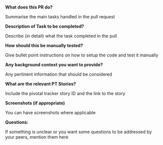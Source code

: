 **What does this PR do?**

Summarise the main tasks handled in the pull request

**Description of Task to be completed?**

Describe (in detail) what the task completed in the pull 

**How should this be manually tested?**

Give bullet point instructions on how to setup the code and test it manually

**Any background context you want to provide?**

Any pertinent information that should be considered

**What are the relevant PT Stories?**

Include the pivotal tracker story ID and the link to the story

**Screenshots (if appropriate)**

You can have screenshots where applicable

**Questions:**

If something is unclear or you want some questions to be addressed by your peers, mention them here

